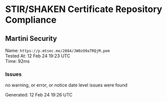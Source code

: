 # STIR/SHAKEN Certificate Repository Compliance

## Martini Security

Name: `https://p.mtsec.me/2884/JW0zO9aTRQjM.pem`\
Tested At: 12 Feb 24 19:23 UTC\
Time: 92ms

### Issues

no warning, or error, or notice date level issues were found

Generated: 12 Feb 24 19:26 UTC